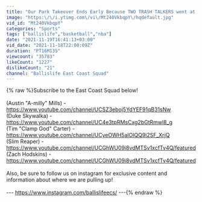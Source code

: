 ```yaml
---
title: "Our Park Takeover Ends Early Because TWO TRASH TALKERS went at each other for MONEY! Here it is..."
image: "https:\/\/i.ytimg.com\/vi\/Mt240VkbqpY\/hqdefault.jpg"
vid_id: "Mt240VkbqpY"
categories: "Sports"
tags: ["ballislife","basketball","nba"]
date: "2021-11-19T16:41:13+03:00"
vid_date: "2021-11-18T22:00:09Z"
duration: "PT16M13S"
viewcount: "35783"
likeCount: "1227"
dislikeCount: "21"
channel: "Ballislife East Coast Squad"
---
```

{% raw %}Subscribe to the East Coast Squad below!<br /><br />(Austin &quot;A-milly&quot; Mills) - <a rel="nofollow" target="blank" href="https://www.youtube.com/channel/UCSZ3eboj5YdYEF91qB31sNw">https://www.youtube.com/channel/UCSZ3eboj5YdYEF91qB31sNw</a><br />(Duke Skywalka) - <a rel="nofollow" target="blank" href="https://www.youtube.com/channel/UC4e3tpRMsCxg2bGtRmwl8_g">https://www.youtube.com/channel/UC4e3tpRMsCxg2bGtRmwl8_g</a><br />(Tim &quot;Clamp God&quot; Carter) - <a rel="nofollow" target="blank" href="https://www.youtube.com/channel/UCyeOWH5aIOlQQ9i2SF_XrjQ">https://www.youtube.com/channel/UCyeOWH5aIOlQQ9i2SF_XrjQ</a><br />(Slim Reaper) - <a rel="nofollow" target="blank" href="https://www.youtube.com/channel/UCGhWU09i8vdMTSv1xcfTv4Q/featured">https://www.youtube.com/channel/UCGhWU09i8vdMTSv1xcfTv4Q/featured</a><br />(Zach Hodskins) - <a rel="nofollow" target="blank" href="https://www.youtube.com/channel/UCGhWU09i8vdMTSv1xcfTv4Q/featured">https://www.youtube.com/channel/UCGhWU09i8vdMTSv1xcfTv4Q/featured</a><br /><br />Also, be sure to follow us on instagram for exclusive content and information about where we are pulling up! <br /><br />--- <a rel="nofollow" target="blank" href="https://www.instagram.com/ballislifeecs/">https://www.instagram.com/ballislifeecs/</a> ---{% endraw %}
